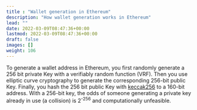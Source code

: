 ```yaml
---
title : "Wallet generation in Ethereum"
description: "How wallet generation works in Ethereum"
lead: ""
date: 2022-03-09T08:47:36+00:00
lastmod: 2022-03-09T08:47:36+00:00
draft: false
images: []
weight: 106
---
```


To generate a wallet address in Ethereum, you first randomly generate a 256 bit private Key with a verifiably random function (VRF). Then you use elliptic curve cryptography to generate the corresponding 256-bit public Key. Finally, you hash the 256 bit public Key with [keccak256](https://keccak.team/keccak.html) to a 160-bit address. With a 256-bit key, the odds of someone generating a private key already in use (a collision) is 2<sup>-256</sup> and computationally unfeasible.
